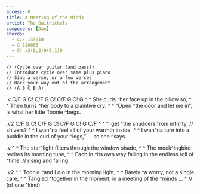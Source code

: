 ```yaml
---
access: 0
title: A Meeting of the Minds
artist: The Baitnickels
composers: [Dan]
chords:
  - C/F 133010
  - G 320003
  - C! x3(0,2)0(0,1)0
---
```

    // (Cycle over guitar (and bass?)
    // Introduce cycle over same plus piano
    // Sing a verse, or a few verses
    // Back your way out of the arrangement
    // (A B C B A)

.v C/F G C! C/F G C! C/F G C! G
^ ^ She curls ^her face up in the pillow so,
^ ^ Then turns ^her body to a plaintive cry.
^ ^ “Open ^the door and let me in”, is what her little Toonie ^begs.

.v2 C/F G C! C/F G C! C/F G C! G C/F
^ ^ “I get ^the shudders from infinity,        // shivers?
^ ^ I wan^na feel all of your warmth inside,
^ ^ I wan^na turn into a puddle in the curl of your ^legs,” ... so she ^says.

.v
^ ^ The star^light filters through the window shade,
^ ^ The mock^ingbird recites its morning tune,
^ ^ Each in ^its own way falling in the endless roll of ^time.    // rising and falling

.v2
^ ^ Toonie ^and Lolo in the morning light,
^ ^ Barely ^a worry, not a single care,
^ ^ Tangled ^together in the moment, in a meeting of the ^minds ...  ^ // (of one ^kind).
